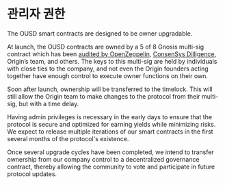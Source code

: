 # 관리자 권한

The OUSD smart contracts are designed to be owner upgradable.

At launch, the OUSD contracts are owned by a 5 of 8 Gnosis multi-sig contract which has been [audited by OpenZeppelin](https://blog.openzeppelin.com/gnosis-multisig-wallet-audit-d702ff0e2b1e/), [ConsenSys Dilligence](https://blog.gnosis.pm/the-gnosis-multisig-wallet-and-our-commitment-to-security-ce9aca0d17f6), Origin’s team, and others. The keys to this multi-sig are held by individuals with close ties to the company, and not even the Origin founders acting together have enough control to execute owner functions on their own.

Soon after launch, ownership will be transferred to the timelock. This will still allow the Origin team to make changes to the protocol from their multi-sig, but with a time delay.

Having admin privileges is necessary in the early days to ensure that the protocol is secure and optimized for earning yields while minimizing risks. We expect to release multiple iterations of our smart contracts in the first several months of the protocol's existence.

Once several upgrade cycles have been completed, we intend to transfer ownership from our company control to a decentralized governance contract, thereby allowing the community to vote and participate in future protocol updates.

